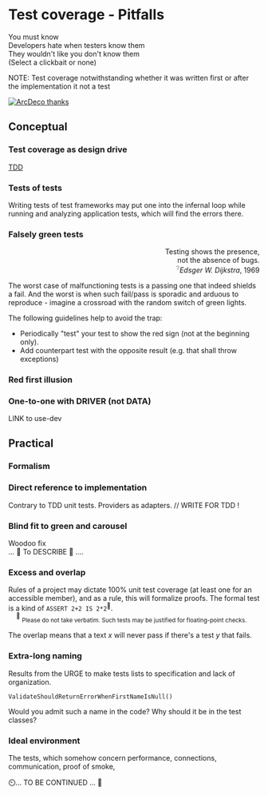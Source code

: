 # Test coverage - Pitfalls 

You must know\
Developers hate when testers know them\
They wouldn't like you don't know them\
(Select a clickbait or none)


NOTE: Test coverage notwithstanding whether it was written first or after the implementation it not a test 

[![ArcDeco thanks](https://img.shields.io/badge/Powered-by_quotes-white?style=flat&labelColor=3A3B3C&color=green)](../../../pencraft/README+/opuses/quotes/IT_quotes-1.md#QA)

## Conceptual

### Test coverage as design drive

 [TDD](../../~design/drive) 

### Tests of tests

Writing tests of test frameworks may put one into the infernal loop while running and analyzing application tests, which will find the errors there.

### Falsely green tests

<p dir="rtl">,Testing shows the presence<br/>.not the absence of bugs
<br/><i>Edsger W. Dijkstra</i>, 1969<sup>❔</sup></p>

The worst case of malfunctioning tests is a passing one that indeed shields a fail. And the worst is when such fail/pass is sporadic and arduous to reproduce - imagine a crossroad with the random switch of green lights.

The following guidelines help to avoid the trap:

+ Periodically "test" your test to show the red sign (not at the beginning only).
+ Add counterpart test with the opposite result (e.g. that shall throw exceptions)

### Red first illusion

### One-to-one with DRIVER (not DATA)

LINK to use-dev

## Practical

### Formalism


### Direct reference to implementation

Contrary to TDD unit tests. Providers as adapters. // WRITE FOR TDD !

### Blind fit to green and carousel

Woodoo fix\
... 🚧  To DESCRIBE 🚧 ....

### Excess and overlap

Rules of a project may dictate 100% unit test coverage (at least one for an accessible member), and as a rule, this will formalize proofs. The formal test is a kind of `ASSERT 2+2 IS 2*2`<sup>:large_orange_diamond:</sup>.\
&nbsp;&nbsp;&nbsp;&nbsp;<sup>:large_orange_diamond:</sup>&nbsp;<sub>Please do not take verbatim. Such tests may be justified for floating-point checks.</sub>

The overlap means that a text _x_ will never pass if there's a test _y_ that fails. 


### Extra-long naming

Results from the URGE to make tests lists to specification and lack of organization.

`ValidateShouldReturnErrorWhenFirstNameIsNull()`

Would you admit such a name in the code? Why should it be in the test classes?

### Ideal environment

The tests, which somehow concern performance, connections, communication, proof of smoke, 

⏲️... TO BE CONTINUED ... 🚧
